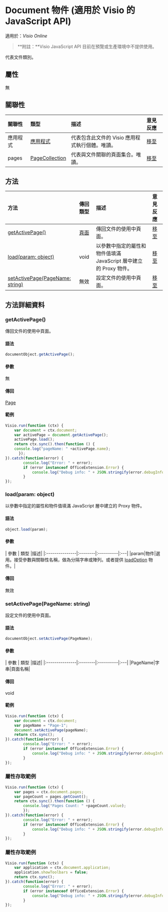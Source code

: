 # <a name="document-object-javascript-api-for-visio"></a>Document 物件 (適用於 Visio 的 JavaScript API)

適用於：_Visio Online_
>**附註：**Visio JavaScript API 目前在預覽或生產環境中不提供使用。

代表文件類別。

## <a name="properties"></a>屬性

無

## <a name="relationships"></a>關聯性
| 關聯性 | 類型	   |描述| 意見反應|
|:---------------|:--------|:----------|:---|
|應用程式|[應用程式](application.md)|代表包含此文件的 Visio 應用程式執行個體。唯讀。|[移至](https://github.com/OfficeDev/office-js-docs/issues/new?title=Visio-document-application)|
|pages|[PageCollection](pagecollection.md)|代表與文件關聯的頁面集合。唯讀。|[移至](https://github.com/OfficeDev/office-js-docs/issues/new?title=Visio-document-pages)|

## <a name="methods"></a>方法

| 方法           | 傳回類型    |描述| 意見反應|
|:---------------|:--------|:----------|:---|
|[getActivePage()](#getactivepage)|[頁面](page.md)|傳回文件的使用中頁面。|[移至](https://github.com/OfficeDev/office-js-docs/issues/new?title=Visio-document-getActivePage)|
|[load(param: object)](#loadparam-object)|void|以參數中指定的屬性和物件值填滿 JavaScript 層中建立的 Proxy 物件。|[移至](https://github.com/OfficeDev/office-js-docs/issues/new?title=Visio-document-load)|
|[setActivePage(PageName: string)](#setactivepagepagename-string)|無效|設定文件的使用中頁面。|[移至](https://github.com/OfficeDev/office-js-docs/issues/new?title=Visio-document-setActivePage)|

## <a name="method-details"></a>方法詳細資料


### <a name="getactivepage"></a>getActivePage()
傳回文件的使用中頁面。

#### <a name="syntax"></a>語法
```js
documentObject.getActivePage();
```

#### <a name="parameters"></a>參數
無

#### <a name="returns"></a>傳回
[Page](page.md)

#### <a name="examples"></a>範例
```js
Visio.run(function (ctx) { 
    var document = ctx.document;
    var activePage = document.getActivePage();
    activePage.load();
    return ctx.sync().then(function () {
    console.log("pageName: " +activePage.name);
      });   
}).catch(function(error) {
        console.log("Error: " + error);
        if (error instanceof OfficeExtension.Error) {
            console.log("Debug info: " + JSON.stringify(error.debugInfo));
        }
});
```


### <a name="loadparam-object"></a>load(param: object)
以參數中指定的屬性和物件值填滿 JavaScript 層中建立的 Proxy 物件。

#### <a name="syntax"></a>語法
```js
object.load(param);
```

#### <a name="parameters"></a>參數
| 參數	    | 類型   |描述|
|:---------------|:--------|:----------|:---|
|param|物件|選用。接受參數與關聯性名稱，做為分隔字串或陣列。或者提供 [loadOption](loadoption.md) 物件。|

#### <a name="returns"></a>傳回
無效

### <a name="setactivepagepagename-string"></a>setActivePage(PageName: string)
設定文件的使用中頁面。

#### <a name="syntax"></a>語法
```js
documentObject.setActivePage(PageName);
```

#### <a name="parameters"></a>參數
| 參數	    | 類型   |描述|
|:---------------|:--------|:----------|:---|
|PageName|字串|頁面名稱|

#### <a name="returns"></a>傳回
void

#### <a name="examples"></a>範例
```js
Visio.run(function (ctx) { 
    var document = ctx.document;
    var pageName = "Page-1";
    document.setActivePage(pageName);
    return ctx.sync();
}).catch(function(error) {
        console.log("Error: " + error);
        if (error instanceof OfficeExtension.Error) {
            console.log("Debug info: " + JSON.stringify(error.debugInfo));
        }
});
```


### <a name="property-access-examples"></a>屬性存取範例
```js
Visio.run(function (ctx) { 
    var pages = ctx.document.pages;
    var pageCount = pages.getCount();
    return ctx.sync().then(function () {
        console.log("Pages Count: " +pageCount.value);
        });
}).catch(function(error) {
        console.log("Error: " + error);
        if (error instanceof OfficeExtension.Error) {
            console.log("Debug info: " + JSON.stringify(error.debugInfo));
        }
});
```

### <a name="property-access-examples"></a>屬性存取範例
```js
Visio.run(function (ctx) { 
    var application = ctx.document.application;
    application.showToolbars = false;
    return ctx.sync();
}).catch(function(error) {
        console.log("Error: " + error);
        if (error instanceof OfficeExtension.Error) {
            console.log("Debug info: " + JSON.stringify(error.debugInfo));
        }
});
```

